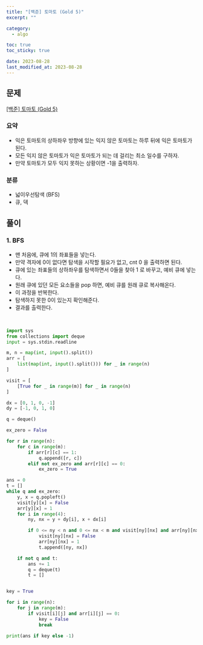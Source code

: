 ```yaml
---
title: "[백준] 토마토 (Gold 5)"
excerpt: ""

category:
  - algo

toc: true
toc_sticky: true

date: 2023-08-28
last_modified_at: 2023-08-28
---
```


## 문제

[[백준] 토마토 (Gold 5)](https://www.acmicpc.net/problem/7576)

### 요약

- 익은 토마토의 상하좌우 방향에 있는 익지 않은 토마토는 하루 뒤에 익은 토마토가 된다.
- 모든 익지 않은 토마토가 익은 토마토가 되는 데 걸리는 최소 일수를 구하자.
- 만약 토마토가 모두 익지 못하는 상황이면 -1을 출력하자.

### 분류

- 넓이우선탐색 (BFS)
- 큐, 덱

## 풀이

### 1. BFS

- 맨 처음에, 큐에 1의 좌표들을 넣는다.
- 만약 격자에 0이 없다면 탐색을 시작할 필요가 없고, cnt 0 을 출력하면 된다.
- 큐에 있는 좌표들의 상하좌우를 탐색하면서 0들을 찾아 1 로 바꾸고, 예비 큐에 넣는다.
- 원래 큐에 있던 모든 요소들을 pop 하면, 예비 큐를 원래 큐로 복사해온다.
- 이 과정을 반복한다.
- 탐색하지 못한 0이 있는지 확인해준다.
- 결과를 출력한다.

<br>


```python
import sys
from collections import deque
input = sys.stdin.readline

m, n = map(int, input().split())
arr = [
    list(map(int, input().split())) for _ in range(n)
]

visit = [
    [True for _ in range(m)] for _ in range(n)
]

dx = [0, 1, 0, -1]
dy = [-1, 0, 1, 0]

q = deque()

ex_zero = False

for r in range(n):
    for c in range(m):
        if arr[r][c] == 1:
            q.append([r, c])
        elif not ex_zero and arr[r][c] == 0:
            ex_zero = True

ans = 0
t = []
while q and ex_zero:
    y, x = q.popleft()
    visit[y][x] = False
    arr[y][x] = 1
    for i in range(4):
        ny, nx = y + dy[i], x + dx[i]

        if 0 <= ny < n and 0 <= nx < m and visit[ny][nx] and arr[ny][nx] == 0:
            visit[ny][nx] = False
            arr[ny][nx] = 1
            t.append([ny, nx])

    if not q and t:
        ans += 1
        q = deque(t)
        t = []


key = True

for i in range(n):
    for j in range(m):
        if visit[i][j] and arr[i][j] == 0:
            key = False
            break

print(ans if key else -1)


```
